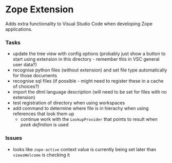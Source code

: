 Zope Extension
==============

Adds extra functionality to Visual Studio Code when developing Zope applications.

### Tasks

 - update the tree view with config options (probably just show a button to start using extension in this directory - remember this in VSC general user data?)
 - recognise python files (without extension) and set file type automatically for those documents
 - recognise sql files (if possible - might need to register these in a cache of choices?)
 - import the dtml language description (will need to be set for files with no extension)
 - test registration of directory when using workspaces
 - add command to determine where file is in hierachy when using references that look them up
    - continue work with the `LookupProvider` that points to result when _peek definition_ is used

### Issues

 - looks like `zope-active` context value is currently being set later than `viewsWelcome` is checking it